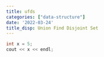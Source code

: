 ```yaml
---
title: ufds
categories: ["data-structure"]
date: '2022-03-24'
title_disp: Union Find Disjoint Set
---
```


```cpp
int x = 5;
cout << x << endl;
```